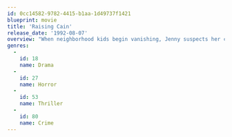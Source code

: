 ```yaml
---
id: 0cc14582-9782-4415-b1aa-1d49737f1421
blueprint: movie
title: 'Raising Cain'
release_date: '1992-08-07'
overview: "When neighborhood kids begin vanishing, Jenny suspects her child psychologist husband, Carter, may be resuming the deranged experiments his father performed on Carter when he was young. Now, it falls to Jenny to unravel the mystery. And as more children disappear, she fears for her own child's safety."
genres:
  -
    id: 18
    name: Drama
  -
    id: 27
    name: Horror
  -
    id: 53
    name: Thriller
  -
    id: 80
    name: Crime
---
```

